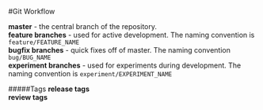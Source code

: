 #Git Workflow

**master** - the central branch of the repository.  
**feature branches** - used for active development. The naming convention is ``feature/FEATURE_NAME``  
**bugfix branches** - quick fixes off of master. The naming convention ``bug/BUG_NAME``  
**experiment branches** - used for experiments during development. The naming convention is ``experiment/EXPERIMENT_NAME``

#####Tags
**release tags**  
**review tags**
